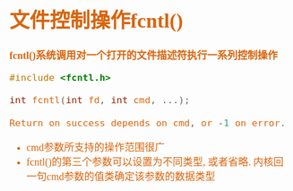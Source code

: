 <font size=4 color=#D8650D face="微软雅黑">

# 文件控制操作fcntl()

**fcntl()系统调用对一个打开的文件描述符执行一系列控制操作**

```c
#include <fcntl.h>

int fcntl(int fd, int cmd, ...);

Return on success depends on cmd, or -1 on error.
```

+ cmd参数所支持的操作范围很广
+ fcntl()的第三个参数可以设置为不同类型, 或者省略. 内核回一句cmd参数的值类确定该参数的数据类型

